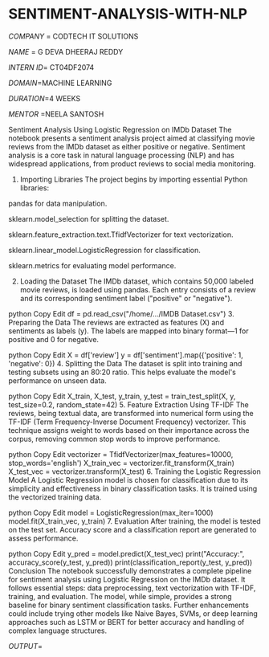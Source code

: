 # SENTIMENT-ANALYSIS-WITH-NLP

*COMPANY* = CODTECH IT SOLUTIONS

*NAME* = G DEVA DHEERAJ REDDY

*INTERN ID*= CT04DF2074

*DOMAIN*=MACHINE LEARNING

*DURATION*=4 WEEKS

*MENTOR* =NEELA SANTOSH

Sentiment Analysis Using Logistic Regression on IMDb Dataset
The notebook presents a sentiment analysis project aimed at classifying movie reviews from the IMDb dataset as either positive or negative. Sentiment analysis is a core task in natural language processing (NLP) and has widespread applications, from product reviews to social media monitoring.

1. Importing Libraries
The project begins by importing essential Python libraries:

pandas for data manipulation.

sklearn.model_selection for splitting the dataset.

sklearn.feature_extraction.text.TfidfVectorizer for text vectorization.

sklearn.linear_model.LogisticRegression for classification.

sklearn.metrics for evaluating model performance.

2. Loading the Dataset
The IMDb dataset, which contains 50,000 labeled movie reviews, is loaded using pandas. Each entry consists of a review and its corresponding sentiment label ("positive" or "negative").

python
Copy
Edit
df = pd.read_csv("/home/.../IMDB Dataset.csv")
3. Preparing the Data
The reviews are extracted as features (X) and sentiments as labels (y). The labels are mapped into binary format—1 for positive and 0 for negative.

python
Copy
Edit
X = df['review']
y = df['sentiment'].map({'positive': 1, 'negative': 0})
4. Splitting the Data
The dataset is split into training and testing subsets using an 80:20 ratio. This helps evaluate the model's performance on unseen data.

python
Copy
Edit
X_train, X_test, y_train, y_test = train_test_split(X, y, test_size=0.2, random_state=42)
5. Feature Extraction Using TF-IDF
The reviews, being textual data, are transformed into numerical form using the TF-IDF (Term Frequency-Inverse Document Frequency) vectorizer. This technique assigns weight to words based on their importance across the corpus, removing common stop words to improve performance.

python
Copy
Edit
vectorizer = TfidfVectorizer(max_features=10000, stop_words='english')
X_train_vec = vectorizer.fit_transform(X_train)
X_test_vec = vectorizer.transform(X_test)
6. Training the Logistic Regression Model
A Logistic Regression model is chosen for classification due to its simplicity and effectiveness in binary classification tasks. It is trained using the vectorized training data.

python
Copy
Edit
model = LogisticRegression(max_iter=1000)
model.fit(X_train_vec, y_train)
7. Evaluation
After training, the model is tested on the test set. Accuracy score and a classification report are generated to assess performance.

python
Copy
Edit
y_pred = model.predict(X_test_vec)
print("Accuracy:", accuracy_score(y_test, y_pred))
print(classification_report(y_test, y_pred))
Conclusion
The notebook successfully demonstrates a complete pipeline for sentiment analysis using Logistic Regression on the IMDb dataset. It follows essential steps: data preprocessing, text vectorization with TF-IDF, training, and evaluation. The model, while simple, provides a strong baseline for binary sentiment classification tasks. Further enhancements could include trying other models like Naive Bayes, SVMs, or deep learning approaches such as LSTM or BERT for better accuracy and handling of complex language structures. 

*OUTPUT*=







